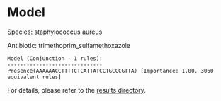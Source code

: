 
# Model

Species: staphylococcus aureus

Antibiotic: trimethoprim_sulfamethoxazole

```
Model (Conjunction - 1 rules):
------------------------------
Presence(AAAAAACCTTTTCTCATTATCCTGCCCGTTA) [Importance: 1.00, 3060 equivalent rules]

```

For details, please refer to the [results directory](../../../../../results/scm_b/staphylococcus+aureus/trimethoprim_sulfamethoxazole/repeat_9/).

